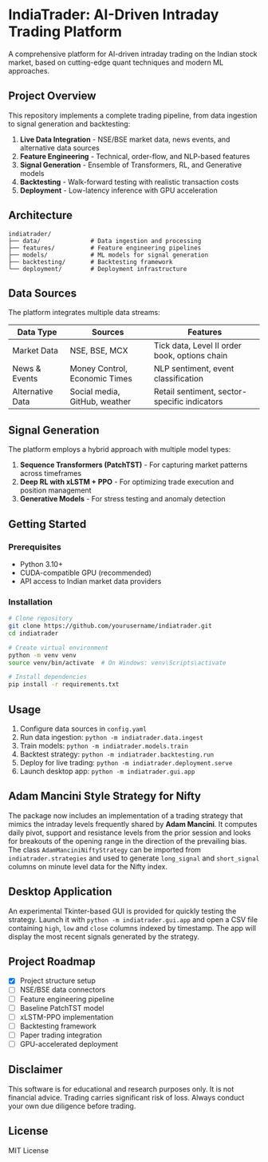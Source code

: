 # IndiaTrader: AI-Driven Intraday Trading Platform

A comprehensive platform for AI-driven intraday trading on the Indian stock market, based on cutting-edge quant techniques and modern ML approaches.

## Project Overview

This repository implements a complete trading pipeline, from data ingestion to signal generation and backtesting:

1. **Live Data Integration** - NSE/BSE market data, news events, and alternative data sources
2. **Feature Engineering** - Technical, order-flow, and NLP-based features
3. **Signal Generation** - Ensemble of Transformers, RL, and Generative models
4. **Backtesting** - Walk-forward testing with realistic transaction costs
5. **Deployment** - Low-latency inference with GPU acceleration

## Architecture

```
indiatrader/
├── data/              # Data ingestion and processing
├── features/          # Feature engineering pipelines
├── models/            # ML models for signal generation
├── backtesting/       # Backtesting framework
└── deployment/        # Deployment infrastructure
```

## Data Sources

The platform integrates multiple data streams:

| Data Type | Sources | Features |
|-----------|---------|----------|
| Market Data | NSE, BSE, MCX | Tick data, Level II order book, options chain |
| News & Events | Money Control, Economic Times | NLP sentiment, event classification |
| Alternative Data | Social media, GitHub, weather | Retail sentiment, sector-specific indicators |

## Signal Generation

The platform employs a hybrid approach with multiple model types:

1. **Sequence Transformers (PatchTST)** - For capturing market patterns across timeframes
2. **Deep RL with xLSTM + PPO** - For optimizing trade execution and position management
3. **Generative Models** - For stress testing and anomaly detection

## Getting Started

### Prerequisites

- Python 3.10+
- CUDA-compatible GPU (recommended)
- API access to Indian market data providers

### Installation

```bash
# Clone repository
git clone https://github.com/yourusername/indiatrader.git
cd indiatrader

# Create virtual environment
python -m venv venv
source venv/bin/activate  # On Windows: venv\Scripts\activate

# Install dependencies
pip install -r requirements.txt
```

## Usage

1. Configure data sources in `config.yaml`
2. Run data ingestion: `python -m indiatrader.data.ingest`
3. Train models: `python -m indiatrader.models.train`
4. Backtest strategy: `python -m indiatrader.backtesting.run`
5. Deploy for live trading: `python -m indiatrader.deployment.serve`
6. Launch desktop app: `python -m indiatrader.gui.app`

## Adam Mancini Style Strategy for Nifty

The package now includes an implementation of a trading strategy that mimics
the intraday levels frequently shared by **Adam Mancini**.  It computes daily
pivot, support and resistance levels from the prior session and looks for
breakouts of the opening range in the direction of the prevailing bias.  The
class `AdamManciniNiftyStrategy` can be imported from `indiatrader.strategies`
and used to generate ``long_signal`` and ``short_signal`` columns on minute
level data for the Nifty index.

## Desktop Application

An experimental Tkinter-based GUI is provided for quickly testing the strategy.
Launch it with `python -m indiatrader.gui.app` and open a CSV file containing
``high``, ``low`` and ``close`` columns indexed by timestamp. The app will
display the most recent signals generated by the strategy.

## Project Roadmap

- [x] Project structure setup
- [ ] NSE/BSE data connectors
- [ ] Feature engineering pipeline
- [ ] Baseline PatchTST model
- [ ] xLSTM-PPO implementation
- [ ] Backtesting framework
- [ ] Paper trading integration
- [ ] GPU-accelerated deployment

## Disclaimer

This software is for educational and research purposes only. It is not financial advice. Trading carries significant risk of loss. Always conduct your own due diligence before trading.

## License

MIT License